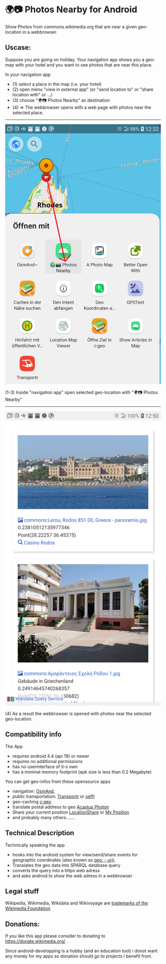# 🌍📷 Photos Nearby for Android

Show Photos from commons.wikimedia.org that are near a given geo-location in a webbrowser.

## Uscase: 

Suppose you are going on holiday. Your navigation app shows you a geo-map with your hotel
and you want to see photos that are near this place.

In your navigation app

* (1) select a place in the map (i.e. your hotel)
* (2) open menu "view in external app" (or "send location to" or "share location with" or ...)
* (3) choose "🌍📷 Photos Nearby" as destination 
* (4) => The webbrowser opens with a web page with photos near the selected place.  

---

![](https://raw.githubusercontent.com/k3b/geo2url/master/fastlane/metadata/android/en-US/images/phoneScreenshots/1-ShareInNaviApp.png)

(1-3) Inside "navigation app" open selected geo-location with "🌍📷 Photos Nearby"

---

![](https://raw.githubusercontent.com/k3b/geo2url/master/fastlane/metadata/android/en-US/images/phoneScreenshots/2-PhotosFoundInWebBrowser.png)

(4) As a result the webbrowser is opened with photos near the selected geo-location.

## Compatibility info

The App 

* requires android 4.4 (api 19) or newer
* requires no additional permissions
* has no userinterface of it-s own
* has a minimal memory footprint (apk size is less than 0.2 Megabyte)

You can get geo-infos from these opensource apps

* navigation: [OsmAnd](https://f-droid.org/packages/net.osmand.plus/),
* public transportation: [Transportr](https://f-droid.org/packages/de.grobox.liberario) or [oeffi](https://f-droid.org/packages/de.schildbach.oeffi)
* geo-caching [c:geo](https://apt.izzysoft.de/fdroid/index/apk/cgeo.geocaching)
* translate postal address to geo [Acastus Photon ](https://f-droid.org/packages/name.gdr.acastus_photon)
* Share your current position [LocationShare](https://f-droid.org/packages/ca.cmetcalfe.locationshare) or [My Position](https://f-droid.org/packages/net.mypapit.mobile.myposition)
* and probably many others.......

## Technical Description

Technically speaking the app

* hooks into the android system for view/send/share events for geographic coordinates (also known as [geo: - uri](https://en.wikipedia.org/wiki/Geo_URI_scheme)),
* Translates the geo data into SPARQL database query
* converts the query into a https web adress
* and asks android to show the web adress in a webbrowser

## Legal stuff

Wikipedia, Wikimedia, Wikidata and Wikivoyage are  [trademarks of the Wikimedia Foundation](https://foundation.wikimedia.org/wiki/Wikimedia_trademarks)

## Donations:

If you like this app please consider to donating to https://donate.wikimedia.org/ .

Since android-developping is a hobby (and an education tool) i donot want any
money for my apps so donation should go to projects i benefit from.

